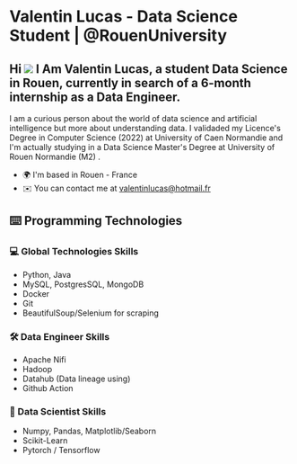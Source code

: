 # Valentin Lucas - Data Science Student | @RouenUniversity

Hi ![](https://user-images.githubusercontent.com/18350557/176309783-0785949b-9127-417c-8b55-ab5a4333674e.gif) I Am Valentin Lucas, a student Data Science in Rouen, currently in search of a 6-month internship as a Data Engineer.
-----------------------------------------------------------------------------------------------------------------------------------------------------------

I am a curious person about the world of data science and artificial intelligence but more about understanding data. I validaded my Licence's Degree in Computer Science (2022) at University of Caen Normandie and I'm actually studying in a Data Science Master's Degree at University of Rouen Normandie (M2) .

* 🌍  I'm based in Rouen - France 
* ✉️  You can contact me at [valentinlucas@hotmail.fr](mailto:valentinlucas@hotmail.fr) 

## ⌨️ Programming Technologies 
### 💻 Global Technologies Skills
- Python, Java
- MySQL, PostgresSQL, MongoDB
- Docker
- Git
- BeautifulSoup/Selenium for scraping

### 🛠️ Data Engineer Skills
- Apache Nifi
- Hadoop
- Datahub (Data lineage using)
- Github Action

### 🔬 Data Scientist Skills
- Numpy, Pandas, Matplotlib/Seaborn
- Scikit-Learn
- Pytorch / Tensorflow
